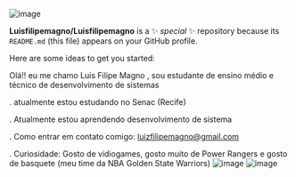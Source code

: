 ![image](https://github.com/Luisfilipemagno/Luisfilipemagno/assets/164562653/a2e1d283-4afd-429a-8200-f93d29ad448f)


**Luisfilipemagno/Luisfilipemagno** is a ✨ _special_ ✨ repository because its `README.md` (this file) appears on your GitHub profile.

Here are some ideas to get you started:

Olá!! eu me chamo Luis Filipe Magno , sou estudante de ensino médio e técnico de desenvolvimento de sistemas

.  atualmente estou estudando no Senac (Recife)

.  Atualmente estou aprendendo desenvolvimento de sistema

.  Como entrar em contato comigo: luizfilipemagno@gmail.com

.  Curiosidade: Gosto de vidiogames, gosto muito de Power Rangers e gosto de basquete (meu time da NBA Golden State Warriors)
![image](https://github.com/Luisfilipemagno/Luisfilipemagno/assets/164562653/a0b7b2d3-88e5-4c1d-a1e0-d86f74c62be9)    ![image](https://github.com/Luisfilipemagno/Luisfilipemagno/assets/164562653/704bda44-33df-41ab-8092-740b59a3b9fd) 




                                               











